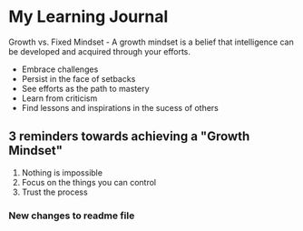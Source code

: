 # My Learning Journal
Growth vs. Fixed Mindset - A growth mindset is a belief that intelligence can be developed and acquired through your efforts.  
- Embrace challenges
- Persist in the face of setbacks
- See efforts as the path to mastery
- Learn from criticism
- Find lessons and inspirations in the sucess of others

## 3 reminders towards achieving a "Growth Mindset"
1. Nothing is impossible
2. Focus on the things you can control
3. Trust the process

### New changes to readme file



